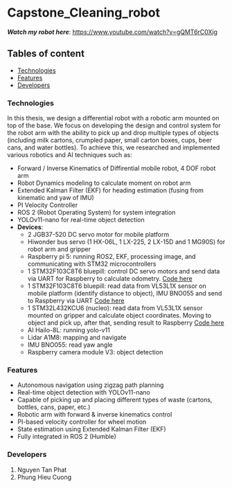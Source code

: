 # Capstone_Cleaning_robot
***Watch my robot here***: https://www.youtube.com/watch?v=gQMT6rC0Xig

## Tables of content
- [Technologies](#technologies)
- [Features](#features)
- [Developers](#developers)

### Technologies
In this thesis, we design a differential robot with a robotic arm mounted on top of the base. We focus on developing the design and control system for the robot arm with the ability to pick up and drop multiple types of objects (including milk cartons, crumpled paper, small carton boxes, cups, beer cans, and water bottles).
To achieve this, we researched and implemented various robotics and AI techniques such as:
* Forward / Inverse Kinematics of Diffirential mobile robot, 4 DOF robot arm
* Robot Dynamics modeling to calculate moment on robot arm
* Extended Kalman Filter (EKF) for heading estimation (fusing from kinematic and yaw of IMU)
* PI Velocity Controller
* ROS 2 (Robot Operating System) for system integration
* YOLOv11-nano for real-time object detection
* **Devices**:
  * 2 JGB37-520 DC servo motor for mobile platform
  * Hiwonder bus servo (1 HX-06L, 1 LX-225, 2 LX-15D and 1 MG90S) for robot arm and gripper
  * Raspberry pi 5: running ROS2, EKF, processing image, and communicating with STM32 microcontrollers
  * 1 STM32F103C8T6 bluepill: control DC servo motors and send data via UART for Raspberry to calculate odometry. [Code here](https://github.com/Phat-sv/DC_servo_motor_STM32)
  * 1 STM32F103C8T6 bluepill: read data from VL53L1X sensor on mobile platform (identify distance to object), IMU BNO055 and send to Raspberry via UART [Code here](https://github.com/Phat-sv/VL53L1X_and_BNO055_STM32)
  * 1 STM32L432KCU6 (nucleo): read data from VL53L1X sensor mounted on gripper and calculate object coordinates. Moving to object and pick up, after that, sending result to Raspberry [Code here](https://github.com/Phat-sv/4_DOF_Robot_Arm_STM32)
  * AI Hailo-8L: running yolo-v11
  * Lidar A1M8: mapping and navigate
  * IMU BNO055: read yaw angle
  * Raspberry camera module V3: object detection

### Features
* Autonomous navigation using zigzag path planning
* Real-time object detection with YOLOv11-nano
* Capable of picking up and placing different types of waste (cartons, bottles, cans, paper, etc.)
* Robotic arm with forward & inverse kinematics control
* PI-based velocity controller for wheel motion
* State estimation using Extended Kalman Filter (EKF)
* Fully integrated in ROS 2 (Humble)

### Developers
1. Nguyen Tan Phat
2. Phung Hieu Cuong



